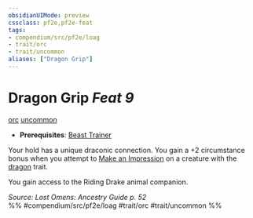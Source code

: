 ```yaml
---
obsidianUIMode: preview
cssclass: pf2e,pf2e-feat
tags:
- compendium/src/pf2e/loag
- trait/orc
- trait/uncommon
aliases: ["Dragon Grip"]
---
```

# Dragon Grip  *Feat 9*  
[orc](../../rules/traits/orc.md)  [uncommon](../../rules/traits/uncommon.md)  

- **Prerequisites**: [Beast Trainer](beast-trainer-apg.md)

Your hold has a unique draconic connection. You gain a +2 circumstance bonus when you attempt to [Make an Impression](../../rules/actions/make-an-impression.md) on a creature with the [dragon](../../rules/traits/dragon.md) trait.

You gain access to the Riding Drake animal companion.

*Source: Lost Omens: Ancestry Guide p. 52*  
%% #compendium/src/pf2e/loag #trait/orc #trait/uncommon %%